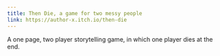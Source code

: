 ```yaml
---
title: Then Die, a game for two messy people
link: https://author-x.itch.io/then-die
---
```


A one page, two player storytelling game, in which one player dies at the end.